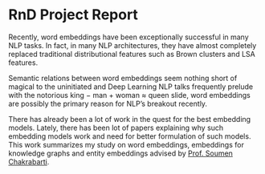 # RnD Project Report

Recently, word embeddings have been exceptionally successful in many NLP
tasks. In fact, in many NLP architectures, they have almost completely replaced
traditional distributional features such as Brown clusters and LSA
features.

Semantic relations between word embeddings seem nothing short of magical
to the uninitiated and Deep Learning NLP talks frequently prelude with
the notorious king − man + woman ≈ queen slide, word embeddings are
possibly the primary reason for NLP’s breakout recently.

There has already been a lot of work in the quest for the best embedding
models. Lately, there has been lot of papers explaining why such embedding
models work and need for better formulation of such models. This work
summarizes my study on word embeddings, embeddings for knowledge graphs
and entity embeddings advised by [Prof. Soumen Chakrabarti](https://www.cse.iitb.ac.in/~soumen/).
